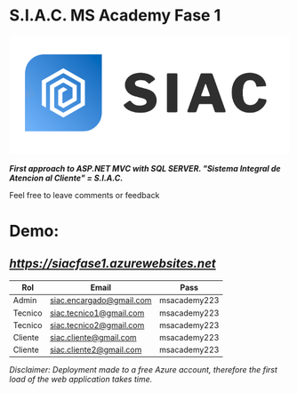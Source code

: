 # S.I.A.C. MS Academy Fase 1
![SIAC](https://github.com/GonzaRom/S.I.A.C.-First_Proyect/blob/master/Resource/logoSIAC.png)

***First approach to ASP.NET MVC with SQL SERVER. "Sistema Integral de Atencion al Cliente" = S.I.A.C.***

Feel free to leave comments or feedback
# Demo: 
## *https://siacfase1.azurewebsites.net*

|Rol| Email | Pass 	
|--|--|--
| Admin| siac.encargado@gmail.com|msacademy223
|Tecnico|siac.tecnico1@gmail.com|msacademy223
|Tecnico|siac.tecnico2@gmail.com|msacademy223
|Cliente|siac.cliente@gmail.com|msacademy223
|Cliente|siac.cliente2@gmail.com|msacademy223

*Disclaimer: Deployment made to a free Azure account, therefore the first load of the web application takes time.*
